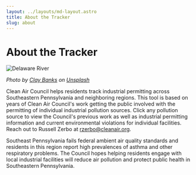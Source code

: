 ```yaml
---
layout: ../layouts/md-layout.astro
title: About the Tracker
slug: about
---
```

      

# About the Tracker

![Delaware River](/images/clay-banks-VipE5CTzoo4-unsplash.jpg)

<em>Photo by <a href="https://unsplash.com/@claybanks?utm_content=creditCopyText&utm_medium=referral&utm_source=unsplash">Clay Banks</a> on <a href="https://unsplash.com/photos/a-river-running-through-a-forest-VipE5CTzoo4?utm_content=creditCopyText&utm_medium=referral&utm_source=unsplash">Unsplash</a></em>


Clean Air Council helps residents track industrial permitting across Southeastern Pennsylvania and neighboring regions. This tool is based on years of Clean Air Council's work getting the public involved with the permitting of individual industrial pollution sources. Click any pollution source to view the Council's previous work as well as industrial permitting information and current environmental violations for individual facilities. Reach out to Russell Zerbo at [rzerbo@cleanair.org](mailto:rzerbo@cleanair.org).

Southeast Pennsylvania fails federal ambient air quality standards and residents in this region report high prevalences of asthma and other respiratory problems. The Council hopes helping residents engage with local industrial facilities will reduce air pollution and protect public health in Southeastern Pennsylvania.